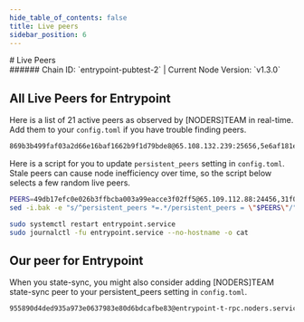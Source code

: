 ```yaml
---
hide_table_of_contents: false
title: Live peers
sidebar_position: 6
---
```


<div class="h1-with-icon icon-entrypoint">
# Live Peers
</div>
###### Chain ID: `entrypoint-pubtest-2` | Current Node Version: `v1.3.0`

## All Live Peers for Entrypoint
Here is a list of 21 active peers as observed by [NODERS]TEAM in real-time. Add them to your `config.toml` if you have trouble finding peers.

```bash
869b3b499faf03a2d66e16baf1662b9f1d79bde8@65.108.132.239:25656,5e6af181ebf7f4ded2da56b004813ae70ba4f635@49.12.123.87:21116,789cde4999f30b41b950a23d8d012db3d8903ef3@158.220.108.166:10656,826a291f1a5f04a1779f2b1c7d6cb3683634b9b2@62.171.173.150:34656,54f4ba39ff98730bf92112a04e7bdf6cb3cec4de@167.86.98.98:26656,9bf58af93fbb6ee05612b3b7348933217bf335ed@217.76.53.171:12956,6e38397e09a2755841e2f350ba1ff8883a66551a@2a01:11556,f7af71e7f32516f005192b21f1a83ca3f4fef4da@142.132.202.92:32256,e1b2eddac829b1006eb6e2ddbfc9199f212e505f@65.108.231.124:34656,7048ee28300ffa81103cd24b2af3d1af0c378def@195.201.197.4:34656,ba2648fe305c01c5276bf5bba2dffc2053e6bcb8@95.217.40.230:22226,75e83d67504cbfacdc79da55ca46e2c4353816e7@65.109.92.241:3106,05419a6f8cc137c4bb2d717ed6c33590aaae022d@213.133.100.172:26878,a1583f1ba0f0f8b91bd163110b0bfd709604b266@65.108.206.118:61256,b17f3f6a57a42081749c8f580af3567b5646f0bf@2406:26646,e1a1ac9ecd04f051fad5dd8bd128f67bdea0745e@80.79.6.202:22656,49db17efc0e026b3ffbcba003a99eacce3f02ff5@65.109.112.88:24456,31f077b8aa29a8e7712720cbb427750d011b6c1f@144.217.68.182:19656,3435c1a1956ae26167672b7d66e03348be256031@86.111.48.25:26656,4ec9c508297c528a7713ba5a95fc754a43ace3c4@116.105.188.164:37656,df949a46ae6529ae1e09b034b49716468d5cc7e9@91.201.42.114:11556
```

Here is a script for you to update `persistent_peers` setting in `config.toml`. Stale peers can cause node inefficiency over time, so the script below selects a few random live peers.

```bash
PEERS=49db17efc0e026b3ffbcba003a99eacce3f02ff5@65.109.112.88:24456,31f077b8aa29a8e7712720cbb427750d011b6c1f@144.217.68.182:19656,a1583f1ba0f0f8b91bd163110b0bfd709604b266@65.108.206.118:61256,6e38397e09a2755841e2f350ba1ff8883a66551a@2a01:11556,7048ee28300ffa81103cd24b2af3d1af0c378def@195.201.197.4:34656
sed -i.bak -e "s/^persistent_peers *=.*/persistent_peers = \"$PEERS\"/" ~/.entrypoint/config/config.toml

sudo systemctl restart entrypoint.service
sudo journalctl -fu entrypoint.service --no-hostname -o cat
```

## Our peer for Entrypoint
When you state-sync, you might also consider adding [NODERS]TEAM state-sync peer to your persistent_peers setting in `config.toml`.

```bash
955890d4ded935a973e0637983e80d6bdcafbe83@entrypoint-t-rpc.noders.services:15656
```